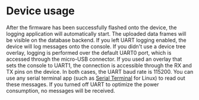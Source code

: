 # Device usage

After the firmware has been successfully flashed onto the device, the logging
application will automatically start. The uploaded data frames will be visible
on the database backend. If you left UART logging enabled, the device will log
messages onto the console. If you didn't use a device tree overlay, logging is
performed over the default UART0 port, which is accessed through the micro-USB
connector. If you used an overlay that sets the console to UART1, the connection
is accessible through the RX and TX pins on the device. In both cases, the UART
baud rate is 115200. You can use any serial terminal app (such as
[Serial Terminal][serial-terminal] for Linux) to read out these messages. If you
turned off UART to optimize the power consumption, no messages will be received.

[serial-terminal]:  https://github.com/Kenneth-Goveas/Serial-Terminal
